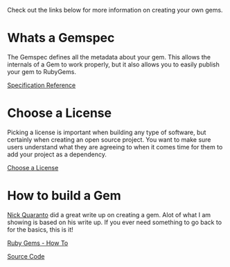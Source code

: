 Check out the links below for more information on creating your own gems. 

# Whats a Gemspec 

The Gemspec defines all the metadata about your gem. This allows the internals 
of a Gem to work properly, but it also allows you to easily publish your 
gem to RubyGems. 

[Specification Reference](http://guides.rubygems.org/specification-reference/)


# Choose a License 

Picking a license is important when building any type of software, but 
certainly when creating an open source project. You want to make sure 
users understand what they are agreeing to when it comes time for them 
to add your project as a dependency. 

[Choose a License](http://choosealicense.com/)

# How to build a Gem 

[Nick Quaranto](https://github.com/qrush) did a great write up on creating 
a gem. Alot of what I am showing is based on his write up. If you ever 
need something to go back to for the basics, this is it! 

[Ruby Gems - How To](http://guides.rubygems.org/make-your-own-gem/)

[Source Code](https://github.com/qrush/hola)

